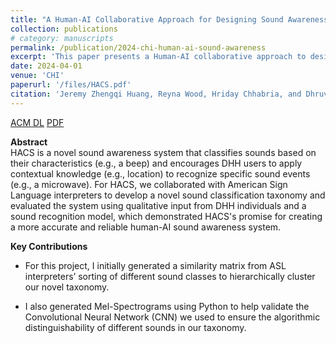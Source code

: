 ```yaml
---
title: "A Human-AI Collaborative Approach for Designing Sound Awareness Systems (HACS)"
collection: publications
# category: manuscripts
permalink: /publication/2024-chi-human-ai-sound-awareness
excerpt: 'This paper presents a Human-AI collaborative approach to designing sound awareness systems for Deaf and Hard-of-Hearing individuals.'
date: 2024-04-01
venue: 'CHI'
paperurl: '/files/HACS.pdf'
citation: 'Jeremy Zhengqi Huang, Reyna Wood, Hriday Chhabria, and Dhruv Jain. (2024). &quot;A Human-AI Collaborative Approach for Designing Sound Awareness Systems.&quot; <i>CHI 2024</i>. ACM, Article 884, 1–11.'
---
```


[ACM DL](https://doi.org/10.1145/3613904.3642062)
[PDF]('../files/HACS.pdf')

**Abstract**  
HACS is a novel sound awareness system that classifies sounds based on their characteristics (e.g., a beep) and encourages DHH users to apply contextual knowledge (e.g., location) to recognize specific sound events (e.g., a microwave). For HACS, we collaborated with American Sign Language interpreters to develop a novel sound classification taxonomy and evaluated the system using qualitative input from DHH individuals and a sound recognition model, which demonstrated HACS's promise for creating a more accurate and reliable human-AI sound awareness system.

**Key Contributions**  
- For this project, I initially generated a similarity matrix from ASL interpreters’ sorting of different sound classes to hierarchically cluster our novel taxonomy.

- I also generated Mel-Spectrograms using Python to help validate the Convolutional Neural Network (CNN) we used to ensure the algorithmic distinguishability of different sounds in our taxonomy.

